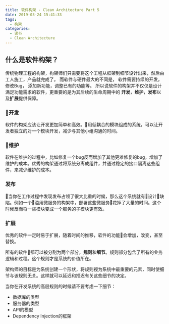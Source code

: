 ```yaml
---
title: 软件构架 - Clean Architecture Part 5
date: 2019-03-24 15:41:33
tags:
  - 构架
categories:
  - 读书
  - Clean Architecture
---
```


## 什么是软件构架？

传统物理工程的构架，构架师们只需要将这个工程从框架到细节设计出来，然后由工人施工，产品就完成了。 
而软件与硬件最大的不同是， 软件需要持续的开发，修改Bug， 添加新功能，调整已有的功能等。
所以说软件的构架并不仅仅是设计满足功能需求的软件，更重要的是为其后续的生命周期中的
**开发**，**维护**，**发布**以及**扩展**提供保障。
<!-- more -->
### 开发

软件的构架应该让开发更加简单和高效。用低耦合的模块组成的系统，可以让开发者独立的对一个模块开发，减少与其他小组沟通的时间。

### 维护

软件在维护的过程中，比如修复一个bug反而增加了其他更难修复的bug，增加了维护的成本。优秀的构架通过将系统分离成组件，并通过稳定的接口隔离这些组件，来减少维护的成本。

### 发布

当你在工作过程中发现发布占领了很大比重的时候，那么这个系统就有设计缺陷。例如一个滥用微服务的构架中，部署这些微服务花掉了大量的时间。这个时候反而将一些模块变成一个服务的子模块更有效。

### 扩展

优秀的软件一定时易于扩展，随着时间的推移，软件的功能会增加，改变，甚至替换。

所有的软件都可以被分割为两个部分，**规则**和**细节**。规则部分包含了所有的业务逻辑和过程。这个规则才是系统的价值所在。

架构师的目标是为系统创建一个形状，将规则视为系统中最重要的元素，同时使细节与该规则无关。这样就可以延迟和推迟有关这些细节的决定。

当你在开发系统的高层规则的时候请不要考虑一下细节：

* 数据库的类型
* 服务器的类型
* API的模型
* Dependency Injection的框架
